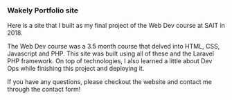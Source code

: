 ### Wakely Portfolio site

Here is a site that I built as my final project of the Web Dev course at SAIT in 2018. 

The Web Dev course was a 3.5 month course that delved into HTML, CSS, Javascript and PHP. This site was built using all of these and the Laravel PHP framework. On top of technologies, I also learned a little about Dev Ops while finishing this project and deploying it.

If you have any questions, please checkout the website and contact me through the contact form!
